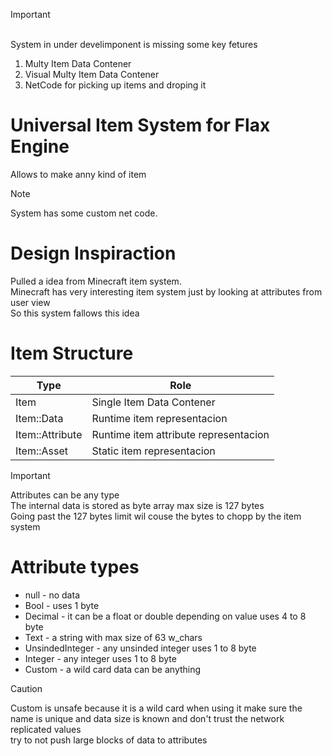 > [!IMPORTANT]
> <br>System in under develimponent is missing some key fetures</br>
> 1. Multy Item Data Contener
> 2. Visual Multy Item Data Contener
> 3. NetCode for picking up items and droping it

# **Universal Item System for Flax Engine**

Allows to make anny kind of item

> [!NOTE]
> System has some custom net code.

# Design Inspiraction
Pulled a idea from Minecraft item system.<br>Minecraft has very interesting item system just by looking at attributes from user view</br> So this system fallows this idea

# Item Structure

| Type              | Role                                    |
| -------------     | -------------                           |
| Item              | Single Item Data Contener               |
| Item::Data        | Runtime item representacion             |
| Item::Attribute   | Runtime item attribute representacion   |
| Item::Asset       | Static item representacion              |

> [!IMPORTANT]
> Attributes can be any type
> <br>The internal data is stored as byte array max size is 127 bytes</br>
> Going past the 127 bytes limit wil couse the bytes to chopp by the item system

# Attribute types
- null - no data
- Bool - uses 1 byte
- Decimal - it can be a float or double depending on value uses 4 to 8 byte
- Text - a string with max size of 63 w_chars
- UnsindedInteger - any unsinded integer uses 1 to 8 byte
- Integer - any integer uses 1 to 8 byte
- Custom - a wild card data can be anything
> [!CAUTION]
> Custom is unsafe because it is a wild card when using it make sure the name is unique and data size is known and don't trust the network replicated values <br>try to not push large blocks of data to attributes</br>
